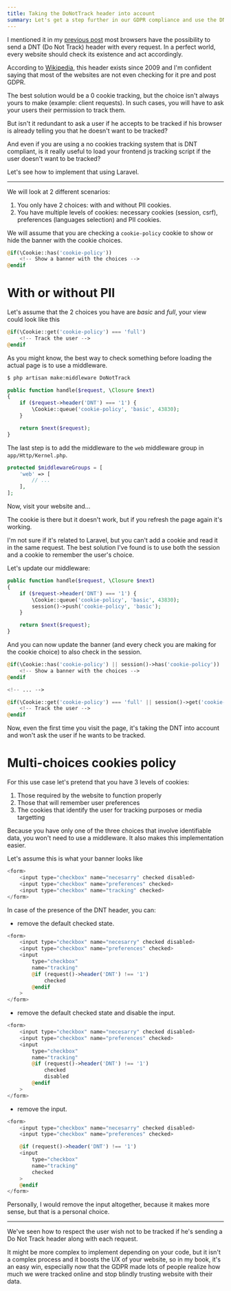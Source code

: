 ```yaml
---
title: Taking the DoNotTrack header into account
summary: Let's get a step further in our GDPR compliance and use the DNT header as automatic opt-out off all tracking.
---
```


I mentioned it in my [previous post](https://dieterstinglhamber.me/gdpr-compliant-tracking) most browsers have the possibility to send a DNT (Do Not Track) header with every request. In a perfect world, every website should check its existence and act accordingly.

According to [Wikipedia](https://en.wikipedia.org/wiki/Do_Not_Track), this header exists since 2009 and I'm confident saying that most of the websites are not even checking for it pre and post GDPR.

The best solution would be a 0 cookie tracking, but the choice isn't always yours to make (example: client requests). In such cases, you will have to ask your users their permission to track them.

But isn't it redundant to ask a user if he accepts to be tracked if his browser is already telling you that he doesn't want to be tracked?

And even if you are using a no cookies tracking system that is DNT compliant, is it really useful to load your frontend js tracking script if the user doesn't want to be tracked?

Let's see how to implement that using Laravel.

---

We will look at 2 different scenarios:
1. You only have 2 choices: with and without PII cookies.
2. You have multiple levels of cookies: necessary cookies (session, csrf), preferences (languages selection) and PII cookies.

We will assume that you are checking a `cookie-policy` cookie to show or hide the banner with the cookie choices.

```php
@if(\Cookie::has('cookie-policy'))
    <!-- Show a banner with the choices -->
@endif
```

# With or without PII

Let's assume that the 2 choices you have are _basic_ and _full_, your view could look like this

```php
@if(\Cookie::get('cookie-policy') === 'full')
    <!-- Track the user -->
@endif
```

As you might know, the best way to check something before loading the actual page is to use a middleware.

```sh
$ php artisan make:middleware DoNotTrack
```

```php
public function handle($request, \Closure $next)
{
    if ($request->header('DNT') === '1') {
        \Cookie::queue('cookie-policy', 'basic', 43830);
    }

    return $next($request);
}
```

The last step is to add the middleware to the `web` middleware group in `app/Http/Kernel.php`.

```php
protected $middlewareGroups = [
    'web' => [
        // ...
    ],
];
```

Now, visit your website and...

The cookie is there but it doesn't work, but if you refresh the page again it's working.

I'm not sure if it's related to Laravel, but you can't add a cookie and read it in the same request. The best solution I've found is to use both the session and a cookie to remember the user's choice.

Let's update our middleware:

```php
public function handle($request, \Closure $next)
{
    if ($request->header('DNT') === '1') {
        \Cookie::queue('cookie-policy', 'basic', 43830);
        session()->push('cookie-policy', 'basic');
    }

    return $next($request);
}
```
And you can now update the banner (and every check you are making for the cookie choice) to also check in the session.

```php
@if(\Cookie::has('cookie-policy') || session()->has('cookie-policy'))
    <!-- Show a banner with the choices -->
@endif

<!-- ... -->

@if(\Cookie::get('cookie-policy') === 'full' || session()->get('cookie-policy') === 'full')
    <!-- Track the user -->
@endif
```

Now, even the first time you visit the page, it's taking the DNT into account and won't ask the user if he wants to be tracked.

# Multi-choices cookies policy

For this use case let's pretend that you have 3 levels of cookies:
1. Those required by the website to function properly
2. Those that will remember user preferences
3. The cookies that identify the user for tracking purposes or media targetting

Because you have only one of the three choices that involve identifiable data, you won't need to use a middleware. It also makes this implementation easier.

Let's assume this is what your banner looks like

```php
<form>
    <input type="checkbox" name="necesarry" checked disabled>
    <input type="checkbox" name="preferences" checked>
    <input type="checkbox" name="tracking" checked>
</form>
```

In case of the presence of the DNT header, you can:

- remove the default checked state.

```php
<form>
    <input type="checkbox" name="necesarry" checked disabled>
    <input type="checkbox" name="preferences" checked>
    <input
        type="checkbox"
        name="tracking"
        @if (request()->header('DNT') !== '1')
            checked
        @endif
    >
</form>
```

- remove the default checked state and disable the input.

```php
<form>
    <input type="checkbox" name="necesarry" checked disabled>
    <input type="checkbox" name="preferences" checked>
    <input
        type="checkbox"
        name="tracking"
        @if (request()->header('DNT') !== '1')
            checked
            disabled
        @endif
    >
</form>
```

- remove the input.

```php
<form>
    <input type="checkbox" name="necesarry" checked disabled>
    <input type="checkbox" name="preferences" checked>

    @if (request()->header('DNT') !== '1')
    <input
        type="checkbox"
        name="tracking"
        checked
    >
    @endif
</form>
```

Personally, I would remove the input altogether, because it makes more sense, but that is a personal choice.

---

We've seen how to respect the user wish not to be tracked if he's sending a Do Not Track header along with each request.

It might be more complex to implement depending on your code, but it isn't a complex process and it boosts the UX of your website, so in my book, it's an easy win, especially now that the GDPR made lots of people realize how much we were tracked online and stop blindly trusting website with their data.
